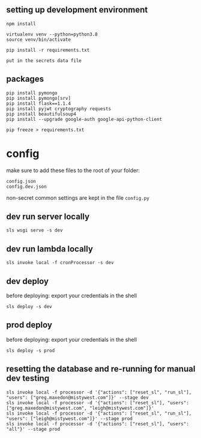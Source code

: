 ## setting up development environment
```
npm install

virtualenv venv --python=python3.8
source venv/bin/activate

pip install -r requirements.txt

put in the secrets data file
```

## packages
```
pip install pymongo
pip install pymongo[srv]
pip install flask==1.1.4
pip install pyjwt cryptography requests
pip install beautifulsoup4
pip install --upgrade google-auth google-api-python-client

pip freeze > requirements.txt
```

# config

make sure to add these files to the root of your folder:
```
config.json
config.dev.json
```
non-secret common settings are kept in the file `config.py`

## dev run server locally
```
sls wsgi serve -s dev
```

## dev run lambda locally
```
sls invoke local -f cronProcessor -s dev
```

## dev deploy
before deploying: export your credentials in the shell
```
sls deploy -s dev
```

## prod deploy
before deploying: export your credentials in the shell
```
sls deploy -s prod
```

## resetting the database and re-running for manual dev testing
```
sls invoke local -f processor -d '{"actions": ["reset_sl", "run_sl"], "users": ["greg.maxedon@mistywest.com"]}' --stage dev
sls invoke local -f processor -d '{"actions": ["reset_sl"], "users": ["greg.maxedon@mistywest.com", "leigh@mistywest.com"]}'
sls invoke local -f processor -d '{"actions": ["reset_sl", "run_sl"], "users": ["leigh@mistywest.com"]}' --stage prod
sls invoke local -f processor -d '{"actions": ["reset_sl"], "users": "all"}' --stage prod
```